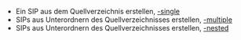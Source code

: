 * Ein SIP aus dem Quellverzeichnis erstellen, [-single](feature_create_sip_single.md)   
* SIPs aus Unterordnern des Quellverzeichnisses erstellen,  [-multiple](feature_create_sips_multiple.md)   
* SIPs aus Unterordnern des Quellverzeichnisses erstellen, [-nested](feature_create_sips_nested.md)
